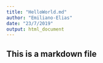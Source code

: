 ```yaml
---
title: "HelloWorld.md"
author: "Emiliano-Elias"
date: "23/7/2019"
output: html_document
---
```


## This is a markdown file